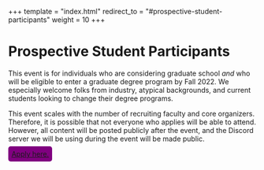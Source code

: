 +++
template = "index.html"
redirect_to = "#prospective-student-participants"
weight = 10
+++
# Prospective Student Participants

This event is for individuals who are considering graduate school *and* who will be eligible to enter a graduate degree program by Fall 2022. We especially welcome folks from industry, atypical backgrounds, and current students looking to change their degree programs. 

This event scales with the number of recruiting faculty and core organizers. Therefore, it is possible that not everyone who applies will be able to attend. However, all content will be posted publicly after the event, and the Discord server we will be using during the event will be made public. 

<a href="https://forms.gle/HCpXQwRkqgT8UrWc9" style="background:purple; padding: 5pt 5pt 5pt 5pt; border-radius: 5px;">Apply here.</a>
